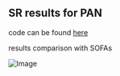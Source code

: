 ## SR results for PAN

code can be found [here](https://github.com/LoneW/pan-sr/)

results comparison with SOFAs

![Image](./comparison/exp1.png)



